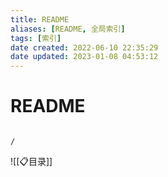 ```yaml
---
title: README
aliases: [README, 全局索引]
tags: [索引]
date created: 2022-06-10 22:35:29
date updated: 2023-01-08 04:53:12
---
```


# README

```ActivityHistory

/

```

![[📋目录]]
